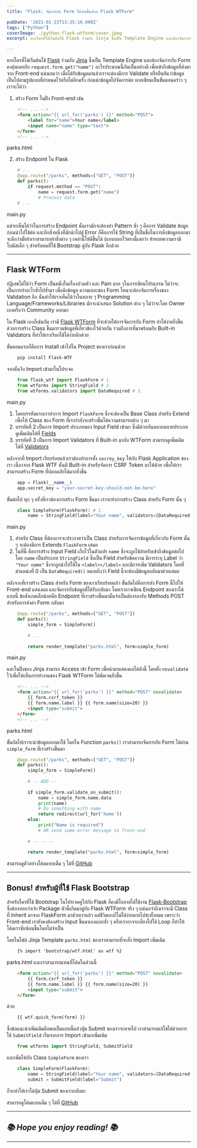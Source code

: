```yaml
---
title: "Flask: จัดการกับ Form ให้ง่ายขึ้นด้วย Flask WTForm"

pubDate: '2021-01-23T13:35:16.000Z'
tags: ["Python"]
coverImage: ./python-flask-wtform/cover.jpeg
excerpt: หากใครที่ได้เริ่มต้นใช้ Flask ร่วมกับ Jinja ซึ่งเป็น Template Engine และต้องจัดการกับ Form คงคุ้นเคยกับ request.form.get("name") อะไรประมาณนี้กันเป็นอย่างดี เพื่อเข้าถึงข้อมูลที่ส่งมาจาก Front-end แน่นอนว่า เมื่อได้รับข้อมูลมาแล้วเราจะต้องมีการ Validate หรือยืนยันว่าข้อมูลเป็นไปตามรูปแบบที่กำหนดไว้หรือไม่อีกครั้ง ก่อนนำข้อมูลไปจัดการต่อ หากเขียนเป็นขั้นตอนคร่าว ๆ เราจะได้ว่า

---
```


หากใครที่ได้เริ่มต้นใช้ [Flask](https://flask.palletsprojects.com/en/1.1.x/) ร่วมกับ [Jinja](https://jinja.palletsprojects.com) ซึ่งเป็น Template Engine และต้องจัดการกับ Form คงคุ้นเคยกับ `request.form.get("name")` อะไรประมาณนี้กันเป็นอย่างดี เพื่อเข้าถึงข้อมูลที่ส่งมาจาก Front-end แน่นอนว่า เมื่อได้รับข้อมูลมาแล้วเราจะต้องมีการ Validate หรือยืนยันว่าข้อมูลเป็นไปตามรูปแบบที่กำหนดไว้หรือไม่อีกครั้ง ก่อนนำข้อมูลไปจัดการต่อ หากเขียนเป็นขั้นตอนคร่าว ๆ เราจะได้ว่า

1) สร้าง Form ในฝั่ง Front-end เช่น

```html
    <!-- ... -->
    <form action="{{ url_for('parks') }}" method="POST">
    	<label for="name">Your name</label>
    	<input name="name" type="text">
    </form>
    <!-- ... -->
```
parks.html

2) สร้าง Endpoint ใน Flask

```python
    # ...
    @app.route("/parks", methods=["GET", "POST"])
    def parks():
    	if request.method == "POST":
        	name = request.form.get("name")
        	# Process data
    # ...
```
main.py

แต่จะเห็นได้ว่าในการสร้าง Endpoint นั้นเรามักจะต้องทำ Pattern ซ้ำ ๆ คือการ Validate ข้อมูลก่อนนำไปใช้ต่อ และอีกสิ่งหนึ่งที่มักนำไปสู่ Error ก็คือการใช้ String ที่เป็นชื่อในการดึงข้อมูลออกมา จะดีกว่ามั้ยถ้าเราสามารถทำสิ่งต่าง ๆ เหล่านี้ให้ดีขึ้นได้ (แอบบอกไว้ตรงนี้เลยว่า ท้ายบทความเรามีโบนัสเล็ก ๆ สำหรับคนที่ใช้ Bootstrap คู่กับ Flask อีกด้วย

---

## Flask WTForm

ปฏิเสธไม่ได้ว่า Form เป็นหนึ่งในเรื่องปวดหัว และ Pain มาก ๆในการเขียนโปรแกรม ไม่ว่าจะเป็นการทำอะไรซ้ำไปซ้ำมา เพื่อดึงข้อมูล ความเยอะของ Form ไหนจะต้องจัดการเรื่องของ Validation อีก นั่นทำให้เราเห็นได้ว่าในหลาย ๆ Programming Language/Frameworks/Libraries มักจะนำเสนอ Solution ต่าง ๆ ไม่ว่าจะโดย Owner เองหรือว่า Community ออกมา

ใน Flask เองก็เช่นกัน เรามี [Flask WTForm](https://flask-wtf.readthedocs.io/en/stable/) ที่จะช่วยให้การจัดการกับ Form ทำได้ง่ายยิ่งขึ้น ด้วยการสร้าง Class ขึ้นมารวมข้อมูลที่เกี่ยวข้องไว้ด้วยกัน รวมถึงการที่มาพร้อมกับ Built-in Validators ที่ทำให้เราเรียกใช้ได้ง่ายอีกด้วย

ขั้นตอนแรกก็คือการ Install เข้าไปใน Project ของเราก่อนด้วย

```bash
    pip install Flask-WTF
```

จากนั้นจึง Import เข้ามาในโปรเจค

```python
    from flask_wtf import FlaskForm # 1.
    from wtforms import StringField # 2.
    from wtforms.validators import DataRequired # 3.
```
main.py

1. โดยบรรทัดแรกเราทำการ Import `FlaskForm` ซึ่งจะต้องเป็น Base Class สำหรับ Extend เพื่อให้ Class ของ Form ที่เรากำลังจะสร้างขึ้นได้ความสามารถต่าง ๆ มา
2. บรรทัดที่ 2 เป็นการ Import ประเภทของ Input Field เข้ามา ซึ่งมีด้วยกันหลากหลายประเภท ดูเพิ่มเติมได้ที่ [Fields](https://wtforms.readthedocs.io/en/2.3.x/fields/)
3. บรรทัดที่ 3 เป็นการ Import Validators ที่ Built-in มากับ WTForm สามารถดูเพิ่มเติมได้ที่ [Validators](https://wtforms.readthedocs.io/en/2.3.x/validators/#built-in-validators)

หลังจากที่ Import เรียบร้อยแล้วเราต้องทำการตั้ง `secrey_key` ให้กับ Flask Application ของเรา เนื่องจาก Flask WTF นั้นมี Built-in สำหรับจัดการ CSRF Token มาให้ด้วย เพื่อให้เราสามารถสร้าง Form ที่ปลอดภัยได้มากยิ่งขึ้น

```python
    app = Flask(__name__)
    app.secret_key = "your-secret-key-should-not-be-here"
```

ขั้นต่อไป ทุก ๆ ครั้งที่เราต้องการสร้าง Form ขึ้นมา เราจะทำการสร้าง Class สำหรับ Form นั้น ๆ

```python
    class SimpleForm(FlaskForm): # 1.
    	name = StringField(label="Your name", validators=[DataRequired()] # 2.
```
main.py

1. สำหรับ Class ที่ต้องการจะประกาศว่าเป็น Class สำหรับการจัดการข้อมูลที่เกี่ยวกับ Form นั้น ๆ จะต้องมีการ Extends `FlaskForm` เสมอ
2. ในที่นี้ คือการสร้าง Input Field เก็บไว้ในตัวแปร `name` ซึ่งจะถูกใช้สำหรับเข้าถึงข้อมูลต่อไป โดย `name` เป็นประเภท `StringField` ซึ่งเป็น Field สำหรับข้อความ มีการระบุ Label ว่า `"Your name"` ซึ่งจะถูกนำไปใช้ใน `<label></label>` และมีการเพิ่ม Validators โดยที่ตำแหน่งที่ 0 เป็น `DataRequired()` หมายถึงว่า Field นี้จะต้องมีข้อมูลกลับมาด้วยเสมอ

หลังจากที่เราสร้าง Class สำหรับ Form ของเราเรียบร้อยแล้ว ขั้นถัดไปคือการส่ง Form นี้ไปให้ Front-end แสดงผล และจัดการกับข้อมูลที่ได้รับกลับมา โดยเราอาจเขียน Endpoint ของเราได้แบบนี้ ข้อสังเกตเล็กน้อยคือ Endpoint ที่เราสร้างขึ้นมานั้นจำเป็นต้องรองรับ Methods POST สำหรับการส่งค่า Form กลับมา

```python
    @app.route("/parks", methods=["GET", "POST"])
    def parks():
    	simple_form = SimpleForm()
        
        # ...
        
        return render_template("parks.html", form=simple_form)
```
main.py

และในฝั่งของ Jinja สามารถ Access เข้า Form เพื่อนำมาแสดงผลได้ดังนี้ โดยตั้ง `novalidate` ไว้เพื่อให้เห็นการทำงานของ Flask WTForm ได้ชัดเจนยิ่งขึ้น

```html
    <!-- ... -->
    <form action="{{ url_for('parks') }}" method="POST" novalidate>
    	{{ form.csrf_token }}
    	{{ form.name.label }} {{ form.name(size=20) }}
        <input type="submit">
    </form>
    <!-- ... -->
```
parks.html

ขั้นถัดไปเราจะนำข้อมูลออกมาใช้ โดยใน Function `parks()` เราสามารถจัดการกับ Form ได้ผ่าน `simple_form` ที่เราสร้างขึ้นมา

```python
    @app.route("/parks", methods=["GET", "POST"])
    def parks():
        simple_form = SimpleForm()
        
        # -- ADD --
    
        if simple_form.validate_on_submit():
            name = simple_form.name.data
            print(name)
            # Do something with name
            return redirect(url_for('home'))
        else:
            print("Name is required")
            # OR send some error message to front-end
            
        # -- -- --
    
        return render_template("parks.html", form=simple_form)
```

สามารถดูตัวอย่างโค้ดแบบเต็ม ๆ ได้ที่ [GitHub](https://github.com/Pittawat2542/python-flask-wtform)

---

## Bonus! สำหรับผู้ที่ใช้ Flask Bootstrap

สำหรับใครที่ใช้ Bootstrap ในโปรเจคคู่ไปกับ Flask ก็คงมีโอกาสได้ใช้งาน [Flask-Bootstrap](https://pythonhosted.org/Flask-Bootstrap/) ซึ่งต้องบอกว่าเจ้า Package ตัวนี้เกิดมาคู่กับ Flask WTForm จริง ๆ แน่นอว่าถึงเราจะมี Class ที่ Inherit มาจาก FlaskForm มาช่วยเราแล้ว แต่ชีวิตเองก็ไม่ได้ง่ายดายไปซะทั้งหมด เพราะว่า Front-end เรายังคงต้องสร้าง Input ขึ้นมาเองแบบซ้ำ ๆ หรือเราอาจจะเลี่ยงไปใช้ Loop ก็ทำให้โค้ดเราซับซ้อนขึ้นโดยไม่จำเป็น

โดยในไฟล์ Jinja Template `parks.html` ของเราสามารถที่จะสั่ง Import เพิ่มเติม

```html
    {% import 'bootstrap/wtf.html' as wtf %}
```
parks.html
และเราสามารถแทนที่โค้ดในส่วนนี้

```html
    <form action="{{ url_for('parks') }}" method="POST" novalidate>
    	{{ form.csrf_token }}
    	{{ form.name.label }} {{ form.name(size=20) }}
        <input type="submit">
    </form>
```
ด้วย

```html
    {{ wtf.quick_form(form) }}
```

ซึ่งข้อแนะนำเพิ่มเติมคือพอเป็นแบบนี้แล้วปุ่ม Submit ของเราจะหายไป เราสามารถแก้ไขได้ด้วยการใช้ `SubmitField` เริ่มจากการ Import เข้ามาเพิ่มเติม

```python
    from wtforms import StringField, SubmitField
```

และเพิ่มให้กับ Class `SimpleForm` ของเรา

```python
    class SimpleForm(FlaskForm):
    	name = StringField(label="Your name", validators=[DataRequired()]
        submit = SubmitField(label="Submit")
```

ก็จะทำให้เราได้ปุ่ม Submit ของเรากลับมา

สามารถดูโค้ดแบบเต็ม ๆ ได้ที่ [GitHub](https://github.com/Pittawat2542/python-flask-wtform/tree/bootstrap)

---

## *📚 Hope you enjoy reading! 📚*

---

